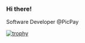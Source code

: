 ### Hi there!

Software Developer @PicPay

[![trophy](https://github-profile-trophy.vercel.app/?username=kaiostricker&row=2&rank=A,AA,AAA,S&theme=gruvbox&no-frame=true)](https://github.com/ryo-ma/github-profile-trophy)


<!--
**kaiostricker/kaiostricker** is a ✨ _special_ ✨ repository because its `README.md` (this file) appears on your GitHub profile.

https://github-profile-trophy.vercel.app/?username=ryo-ma&row=2

Here are some ideas to get you started:

- 🔭 I’m currently working on ...
- 🌱 I’m currently learning ...
- 👯 I’m looking to collaborate on ...
- 🤔 I’m looking for help with ...
- 
10.136.219.237:8080 Ask me about ...
- 📫 How to reach me: ...
- ### Hi there  ********
- ⚡ Fun fact: ...
-->
